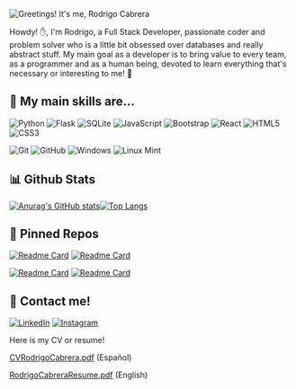 

![Greetings! It's me, Rodrigo Cabrera](https://user-images.githubusercontent.com/107075433/186833075-193789a0-6dec-4a7a-bbbb-c22c116d05e9.png)

Howdy! ✋, I'm Rodrigo, a Full Stack Developer, passionate coder and problem solver who is a little bit obsessed over databases and really abstract stuff. My main goal as a developer is to bring value to every team, as a programmer and as a human being, devoted to learn everything that's necessary or interesting to me! 📙




## 🔧 My main skills are...


![Python](https://img.shields.io/badge/python-3670A0?style=for-the-badge&logo=python&logoColor=ffdd54)
![Flask](https://img.shields.io/badge/flask-%23000.svg?style=for-the-badge&logo=flask&logoColor=white)
![SQLite](https://img.shields.io/badge/sqlite-%2307405e.svg?style=for-the-badge&logo=sqlite&logoColor=white)
![JavaScript](https://img.shields.io/badge/javascript-%23323330.svg?style=for-the-badge&logo=javascript&logoColor=%23F7DF1E)
![Bootstrap](https://img.shields.io/badge/bootstrap-%23563D7C.svg?style=for-the-badge&logo=bootstrap&logoColor=white)
![React](https://img.shields.io/badge/react-%2320232a.svg?style=for-the-badge&logo=react&logoColor=%2361DAFB)
![HTML5](https://img.shields.io/badge/html5-%23E34F26.svg?style=for-the-badge&logo=html5&logoColor=white)
![CSS3](https://img.shields.io/badge/css3-%231572B6.svg?style=for-the-badge&logo=css3&logoColor=white)

![Git](https://img.shields.io/badge/git-%23F05033.svg?style=for-the-badge&logo=git&logoColor=white)
![GitHub](https://img.shields.io/badge/github-%23121011.svg?style=for-the-badge&logo=github&logoColor=white)
![Windows](https://img.shields.io/badge/Windows-0078D6?style=for-the-badge&logo=windows&logoColor=white)
![Linux Mint](https://img.shields.io/badge/Linux%20Mint-87CF3E?style=for-the-badge&logo=Linux%20Mint&logoColor=white)


## 📊 Github Stats

[![Anurag's GitHub stats](https://github-readme-stats.vercel.app/api?username=Hayder10&show_icons=true&theme=maroongold&hide_title=true)](https://github.com/anuraghazra/github-readme-stats)[![Top Langs](https://github-readme-stats.vercel.app/api/top-langs/?username=Hayder10&layout=compact&theme=maroongold)](https://github.com/anuraghazra/github-readme-stats)

## 📌 Pinned Repos

[![Readme Card](https://github-readme-stats.vercel.app/api/pin/?username=Sussanara&repo=ADT%&theme=maroongold)](https://github.com/Sussanara/ADT/tree/backend)   [![Readme Card](https://github-readme-stats.vercel.app/api/pin/?username=Hayder10&repo=battleship-react%&theme=maroongold)](https://github.com/Hayder10/battleship-react)

[![Readme Card](https://github-readme-stats.vercel.app/api/pin/?username=Hayder10&repo=bubbleSortCards%&theme=maroongold)](https://github.com/Hayder10/bubbleSortCards)   [![Readme Card](https://github-readme-stats.vercel.app/api/pin/?username=Hayder10&repo=LoginJWTFrontEnd%&theme=maroongold)](https://github.com/Hayder10/LoginJWTFrontEnd)

## 📡 Contact me!
<a href="https://www.linkedin.com/in/rodrigo-cabrera10/">![LinkedIn](https://img.shields.io/badge/linkedin-%230077B5.svg?style=for-the-badge&logo=linkedin&logoColor=white)</a> <a href="https://www.instagram.com/rodrigo_hayder10/">![Instagram](https://img.shields.io/badge/Instagram-%23E4405F.svg?style=for-the-badge&logo=Instagram&logoColor=white)</a>

Here is my CV or resume!

[CVRodrigoCabrera.pdf](https://github.com/Hayder10/Hayder10/files/9742778/CVRodrigoCabrera.pdf) (Español)

[RodrigoCabreraResume.pdf](https://github.com/Hayder10/Hayder10/files/9742779/RodrigoCabreraResume.pdf) (English)



